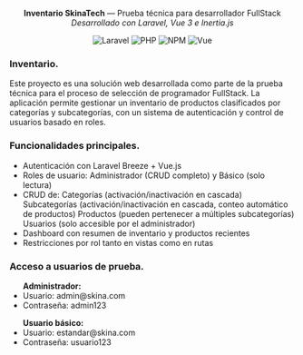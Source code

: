 <p align="center"></p> <p align="center"> <b>Inventario SkinaTech</b> — Prueba técnica para desarrollador FullStack<br> <i>Desarrollado con Laravel, Vue 3 e Inertia.js</i> </p> <p align="center"> <img src="https://img.shields.io/badge/Laravel-12.22.1-red.svg" alt="Laravel"> <img src="https://img.shields.io/badge/PHP-8.3.16-blue.svg" alt="PHP"> <img src="https://img.shields.io/badge/NPM-10.9.2-orange.svg" alt="NPM"> <img src="https://img.shields.io/badge/Vue-3.x-brightgreen.svg" alt="Vue"> </p>

<h3>Inventario.</h3>
<p>Este proyecto es una solución web desarrollada como parte de la prueba técnica para el proceso de selección de programador FullStack. La aplicación permite gestionar un inventario de productos clasificados por categorías y subcategorías, con un sistema de autenticación y control de usuarios basado en roles.</p>

<h3>Funcionalidades principales.</h3>
<ul><li>Autenticación con Laravel Breeze + Vue.js</li>
<li>Roles de usuario: Administrador (CRUD completo) y Básico (solo lectura)</li>
<li>CRUD de:
Categorías (activación/inactivación en cascada)
Subcategorías (activación/inactivación en cascada, conteo automático de productos)
Productos (pueden pertenecer a múltiples subcategorías)
Usuarios (solo accesible por el administrador)</li>
<li>Dashboard con resumen de inventario y productos recientes</li>
<li>Restricciones por rol tanto en vistas como en rutas</li>
</ul>    

<h3>Acceso a usuarios de prueba.</h3>
<ul><b>Administrador:</b>
<li>Usuario: admin@skina.com</li>
<li>Contraseña: admin123</li>
</ul>
<ul><b>Usuario básico:</b>
<li>Usuario: estandar@skina.com</li>
<li>Contraseña: usuario123</li>
</ul>
